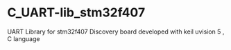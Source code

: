 # C_UART-lib_stm32f407
UART Library  for stm32f407 Discovery board developed with keil uvision 5 , C language
